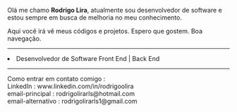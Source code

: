 Olá me chamo <strong>Rodrigo Lira</strong>, atualmente sou desenvolvedor de software e estou sempre em busca de melhoria no meu conhecimento.

Aqui você irá vê meus códigos e projetos. Espero que gostem. Boa navegação.
<hr>
<ol type= "circle"> </ol>
<li>Desenvolvedor de Software Front End | Back End</li>
<hr>
Como entrar em contato comigo : <br>
LinkedIn : www.linkedin.com/in/rodrigoolira <br>
email-principal : rodrigolirarls@hotmail.com <br>
email-alternativo : rodrigolirarls1@gmail.com <br>
